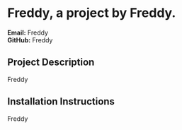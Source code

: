 
  # Freddy, a project by Freddy.

  **Email:** Freddy  
  **GitHub:** Freddy

  ## Project Description
  Freddy  

  
  ## Installation Instructions  
  Freddy
      
  
